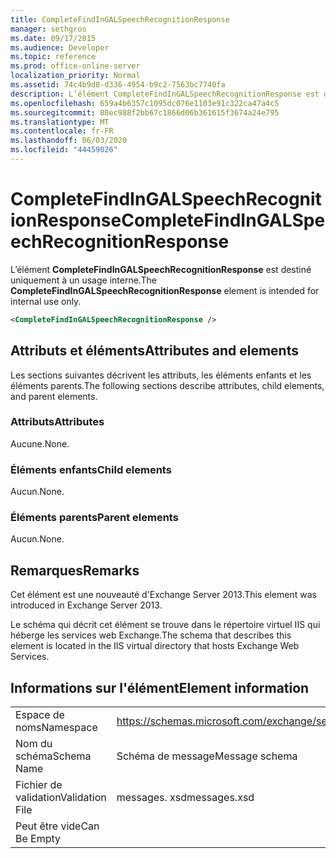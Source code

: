```yaml
---
title: CompleteFindInGALSpeechRecognitionResponse
manager: sethgros
ms.date: 09/17/2015
ms.audience: Developer
ms.topic: reference
ms.prod: office-online-server
localization_priority: Normal
ms.assetid: 74c4b9d8-d336-4954-b9c2-7563bc7740fa
description: L’élément CompleteFindInGALSpeechRecognitionResponse est destiné uniquement à un usage interne.
ms.openlocfilehash: 659a4b6357c1095dc076e1103e91c322ca47a4c5
ms.sourcegitcommit: 88ec988f2bb67c1866d06b361615f3674a24e795
ms.translationtype: MT
ms.contentlocale: fr-FR
ms.lasthandoff: 06/03/2020
ms.locfileid: "44459026"
---
```

# <a name="completefindingalspeechrecognitionresponse"></a><span data-ttu-id="c580a-103">CompleteFindInGALSpeechRecognitionResponse</span><span class="sxs-lookup"><span data-stu-id="c580a-103">CompleteFindInGALSpeechRecognitionResponse</span></span>

<span data-ttu-id="c580a-104">L’élément **CompleteFindInGALSpeechRecognitionResponse** est destiné uniquement à un usage interne.</span><span class="sxs-lookup"><span data-stu-id="c580a-104">The **CompleteFindInGALSpeechRecognitionResponse** element is intended for internal use only.</span></span> 
  
```XML
<CompleteFindInGALSpeechRecognitionResponse />
```

## <a name="attributes-and-elements"></a><span data-ttu-id="c580a-105">Attributs et éléments</span><span class="sxs-lookup"><span data-stu-id="c580a-105">Attributes and elements</span></span>

<span data-ttu-id="c580a-106">Les sections suivantes décrivent les attributs, les éléments enfants et les éléments parents.</span><span class="sxs-lookup"><span data-stu-id="c580a-106">The following sections describe attributes, child elements, and parent elements.</span></span>
  
### <a name="attributes"></a><span data-ttu-id="c580a-107">Attributs</span><span class="sxs-lookup"><span data-stu-id="c580a-107">Attributes</span></span>

<span data-ttu-id="c580a-108">Aucune.</span><span class="sxs-lookup"><span data-stu-id="c580a-108">None.</span></span>
  
### <a name="child-elements"></a><span data-ttu-id="c580a-109">Éléments enfants</span><span class="sxs-lookup"><span data-stu-id="c580a-109">Child elements</span></span>

<span data-ttu-id="c580a-110">Aucun.</span><span class="sxs-lookup"><span data-stu-id="c580a-110">None.</span></span>
  
### <a name="parent-elements"></a><span data-ttu-id="c580a-111">Éléments parents</span><span class="sxs-lookup"><span data-stu-id="c580a-111">Parent elements</span></span>

<span data-ttu-id="c580a-112">Aucun.</span><span class="sxs-lookup"><span data-stu-id="c580a-112">None.</span></span>
  
## <a name="remarks"></a><span data-ttu-id="c580a-113">Remarques</span><span class="sxs-lookup"><span data-stu-id="c580a-113">Remarks</span></span>

<span data-ttu-id="c580a-114">Cet élément est une nouveauté d'Exchange Server 2013.</span><span class="sxs-lookup"><span data-stu-id="c580a-114">This element was introduced in Exchange Server 2013.</span></span>
  
<span data-ttu-id="c580a-115">Le schéma qui décrit cet élément se trouve dans le répertoire virtuel IIS qui héberge les services web Exchange.</span><span class="sxs-lookup"><span data-stu-id="c580a-115">The schema that describes this element is located in the IIS virtual directory that hosts Exchange Web Services.</span></span>
  
## <a name="element-information"></a><span data-ttu-id="c580a-116">Informations sur l'élément</span><span class="sxs-lookup"><span data-stu-id="c580a-116">Element information</span></span>

|||
|:-----|:-----|
|<span data-ttu-id="c580a-117">Espace de noms</span><span class="sxs-lookup"><span data-stu-id="c580a-117">Namespace</span></span>  <br/> |https://schemas.microsoft.com/exchange/services/2006/messages  <br/> |
|<span data-ttu-id="c580a-118">Nom du schéma</span><span class="sxs-lookup"><span data-stu-id="c580a-118">Schema Name</span></span>  <br/> |<span data-ttu-id="c580a-119">Schéma de message</span><span class="sxs-lookup"><span data-stu-id="c580a-119">Message schema</span></span>  <br/> |
|<span data-ttu-id="c580a-120">Fichier de validation</span><span class="sxs-lookup"><span data-stu-id="c580a-120">Validation File</span></span>  <br/> |<span data-ttu-id="c580a-121">messages. xsd</span><span class="sxs-lookup"><span data-stu-id="c580a-121">messages.xsd</span></span>  <br/> |
|<span data-ttu-id="c580a-122">Peut être vide</span><span class="sxs-lookup"><span data-stu-id="c580a-122">Can Be Empty</span></span>  <br/> ||
   

